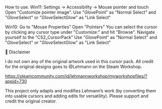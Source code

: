 How to use.
Win11:
Settings -> Accessibility -> Mouse pointer and touch
Open "Customize pointer image".
Use "*Glove*Point" as "Normal Select" and "*Glove*Select" or "*Glove*SelectGlow" as "Link Select"

Win10:
Go to "Mouse Properties"
Open "Pointers" 
You can select the cursor by clicking any cursor type under "Customize:" and hit "Browse".
Navigate yourself to the "CS2_CursorPack"
Use "*Glove*Point" as "Normal Select" and "*Glove*Select" or "*Glove*SelectGlow" as "Link Select"

📌 Disclaimer

I do not own any of the original artwork used in this cursor pack.
All credit for the original designs goes to @Lehmann on the Steam Workshop.

https://steamcommunity.com/id/lehmannworkshop/myworkshopfiles/?appid=730

This project only adapts and modifies Lehmann’s work (by converting them into usable cursors and adding edits for versatility). Please support and credit the original creator.
